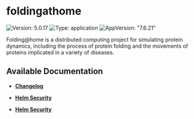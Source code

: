 # foldingathome

![Version: 5.0.17](https://img.shields.io/badge/Version-5.0.17-informational?style=flat-square) ![Type: application](https://img.shields.io/badge/Type-application-informational?style=flat-square) ![AppVersion: "7.6.21"](https://img.shields.io/badge/AppVersion-"7.6.21"-informational?style=flat-square)

Folding@home is a distributed computing project for simulating protein dynamics, including the process of protein folding and the movements of proteins implicated in a variety of diseases.

## Available Documentation

- [**Changelog**](CHANGELOG)

- [**Helm Security**](container-security)

- [**Helm Security**](helm-security)

